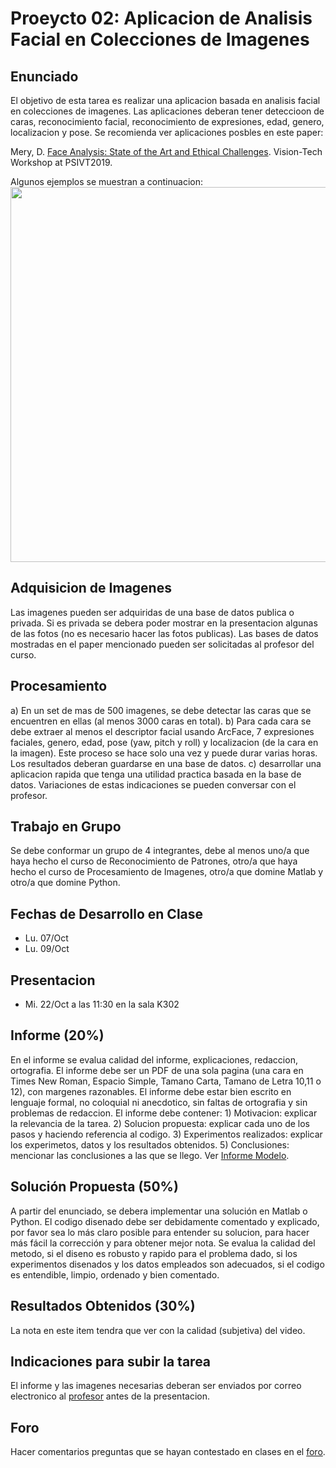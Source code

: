 # Proeycto 02: Aplicacion de Analisis Facial en Colecciones de Imagenes

## Enunciado
El objetivo de esta tarea es realizar una aplicacion basada en analisis facial en colecciones de imagenes. Las aplicaciones deberan tener deteccioon de caras, reconocimiento facial, reconocimiento de expresiones, edad, genero, localizacion y pose. Se recomienda ver aplicaciones posbles en este paper:

Mery, D. [Face Analysis: State of the Art and Ethical Challenges](http://dmery.sitios.ing.uc.cl/Prints/Conferences/International/2019-PSIVT.pdf). Vision-Tech Workshop at PSIVT2019.

Algunos ejemplos se muestran a continuacion:
<img src="https://github.com/domingomery/vision/blob/master/proyectos/Proyecto_02/Diagrama.png" width="600">



## Adquisicion de Imagenes
Las imagenes pueden ser adquiridas de una base de datos publica o privada. Si es privada se debera poder mostrar en la presentacion algunas de las fotos (no es necesario hacer las fotos publicas). Las bases de datos mostradas en el paper mencionado pueden ser solicitadas al profesor del curso.

## Procesamiento
a) En un set de mas de 500 imagenes, se debe detectar las caras que se encuentren en ellas (al menos 3000 caras en total). b) Para cada cara se debe extraer al menos el descriptor facial usando ArcFace, 7 expresiones faciales, genero, edad, pose (yaw, pitch y roll) y localizacion (de la cara en la imagen). Este proceso se hace solo una vez y puede durar varias horas. Los resultados deberan guardarse en una base de datos. c) desarrollar una aplicacion rapida que tenga una utilidad practica basada en la base de datos. Variaciones de estas indicaciones se pueden conversar con el profesor. 

## Trabajo en Grupo
Se debe conformar un grupo de 4 integrantes, debe al menos uno/a que haya hecho el curso de Reconocimiento de Patrones, otro/a que haya hecho el curso de Procesamiento de Imagenes, otro/a que domine Matlab y otro/a que domine Python.

## Fechas de Desarrollo en Clase
- Lu. 07/Oct
- Lu. 09/Oct

## Presentacion
- Mi. 22/Oct a las 11:30 en la sala K302 

## Informe (20%)
En el informe se evalua calidad del informe, explicaciones, redaccion, ortografia. El informe debe ser un PDF de una sola pagina (una cara en Times New Roman, Espacio Simple, Tamano Carta, Tamano de Letra 10,11 o 12), con margenes razonables. El informe debe estar bien escrito en lenguaje formal, no coloquial ni anecdotico, sin faltas de ortografia y sin problemas de redaccion. El informe debe contener: 1) Motivacion: explicar la relevancia de la tarea. 2) Solucion propuesta: explicar cada uno de los pasos y haciendo referencia al codigo. 3) Experimentos realizados: explicar los experimetos, datos y los resultados obtenidos. 5) Conclusiones: mencionar las conclusiones a las que se llego. Ver [Informe Modelo](https://github.com/domingomery/imagenes/blob/master/tareas/TareaModelo.pdf).

## Solución Propuesta (50%)
A partir del enunciado, se debera implementar una solución en Matlab o Python. El codigo disenado debe ser debidamente comentado y explicado, por favor sea lo más claro posible para entender su solucion, para hacer más fácil la corrección y para obtener mejor nota. Se evalua la calidad del metodo, si el diseno es robusto y rapido para el problema dado, si los experimentos disenados y los datos empleados son adecuados, si el codigo es entendible, limpio, ordenado y bien comentado.

## Resultados Obtenidos (30%)
La nota en este item tendra que ver con la calidad (subjetiva) del video.

## Indicaciones para subir la tarea
El informe y las imagenes necesarias deberan ser enviados por correo electronico al [profesor](mailto:domingo.mery@uc.cl) antes de la presentacion.  

## Foro
Hacer comentarios preguntas que se hayan contestado en clases en el [foro](https://github.com/domingomery/vision/issues/2).
